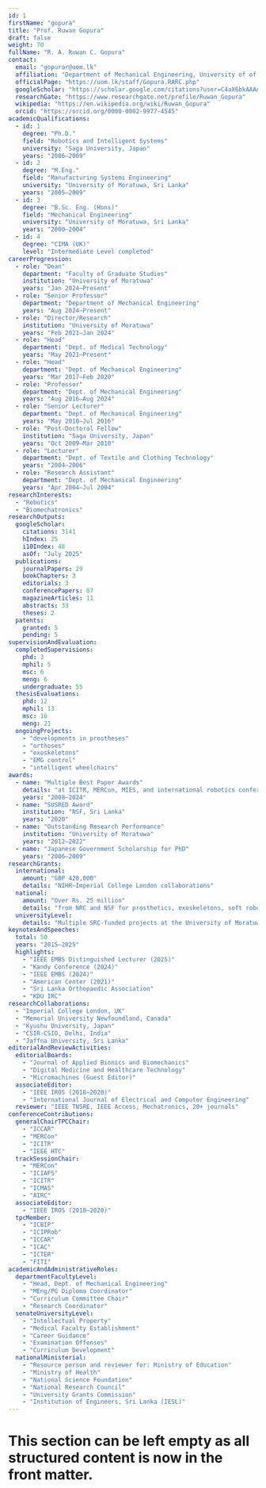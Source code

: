 ```yaml
---
id: 1
firstName: "gopura"
title: "Prof. Ruwan Gopura"
draft: false
weight: 70
fullName: "R. A. Ruwan C. Gopura"
contact:
  email: "gopurar@uom.lk"
  affiliation: "Department of Mechanical Engineering, University of of Moratuwa, Sri Lanka"
  officialPage: "https://uom.lk/staff/Gopura.RARC.php"
  googleScholar: "https://scholar.google.com/citations?user=C4aX6bkAAAAJ&hl=en"
  researchGate: "https://www.researchgate.net/profile/Ruwan_Gopura"
  wikipedia: "https://en.wikipedia.org/wiki/Ruwan_Gopura"
  orcid: "https://orcid.org/0000-0002-9977-4545"
academicQualifications:
  - id: 1
    degree: "Ph.D."
    field: "Robotics and Intelligent Systems"
    university: "Saga University, Japan"
    years: "2006–2009"
  - id: 2
    degree: "M.Eng."
    field: "Manufacturing Systems Engineering"
    university: "University of Moratuwa, Sri Lanka"
    years: "2005–2009"
  - id: 3
    degree: "B.Sc. Eng. (Hons)"
    field: "Mechanical Engineering"
    university: "University of Moratuwa, Sri Lanka"
    years: "2000–2004"
  - id: 4
    degree: "CIMA (UK)"
    level: "Intermediate Level completed"
careerProgression:
  - role: "Dean"
    department: "Faculty of Graduate Studies"
    institution: "University of Moratuwa"
    years: "Jan 2024–Present"
  - role: "Senior Professor"
    department: "Department of Mechanical Engineering"
    years: "Aug 2024–Present"
  - role: "Director/Research"
    institution: "University of Moratuwa"
    years: "Feb 2021–Jan 2024"
  - role: "Head"
    department: "Dept. of Medical Technology"
    years: "May 2021–Present"
  - role: "Head"
    department: "Dept. of Mechanical Engineering"
    years: "Mar 2017–Feb 2020"
  - role: "Professor"
    department: "Dept. of Mechanical Engineering"
    years: "Aug 2016–Aug 2024"
  - role: "Senior Lecturer"
    department: "Dept. of Mechanical Engineering"
    years: "May 2010–Jul 2016"
  - role: "Post-Doctoral Fellow"
    institution: "Saga University, Japan"
    years: "Oct 2009–Mar 2010"
  - role: "Lecturer"
    department: "Dept. of Textile and Clothing Technology"
    years: "2004–2006"
  - role: "Research Assistant"
    department: "Dept. of Mechanical Engineering"
    years: "Apr 2004–Jul 2004"
researchInterests:
  - "Robotics"
  - "Biomechatronics"
researchOutputs:
  googleScholar:
    citations: 3141
    hIndex: 25
    i10Index: 48
    asOf: "July 2025"
  publications:
    journalPapers: 29
    bookChapters: 3
    editorials: 3
    conferencePapers: 87
    magazineArticles: 11
    abstracts: 33
    theses: 2
  patents:
    granted: 5
    pending: 5
supervisionAndEvaluation:
  completedSupervisions:
    phd: 3
    mphil: 5
    msc: 6
    meng: 6
    undergraduate: 55
  thesisEvaluations:
    phd: 12
    mphil: 13
    msc: 16
    meng: 21
  ongoingProjects:
    - "developments in prostheses"
    - "orthoses"
    - "exoskeletons"
    - "EMG control"
    - "intelligent wheelchairs"
awards:
  - name: "Multiple Best Paper Awards"
    details: "at ICITR, MERCon, MIES, and international robotics conferences"
    years: "2008–2024"
  - name: "SUSRED Award"
    institution: "NSF, Sri Lanka"
    years: "2020"
  - name: "Outstanding Research Performance"
    institution: "University of Moratuwa"
    years: "2012–2022"
  - name: "Japanese Government Scholarship for PhD"
    years: "2006–2009"
researchGrants:
  international:
    amount: "GBP 420,000"
    details: "NIHR–Imperial College London collaborations"
  national:
    amount: "Over Rs. 25 million"
    details: "from NRC and NSF for prosthetics, exoskeletons, soft robotics"
  universityLevel:
    details: "Multiple SRC-funded projects at the University of Moratuwa"
keynotesAndSpeeches:
  total: 50
  years: "2015–2025"
  highlights:
    - "IEEE EMBS Distinguished Lecturer (2025)"
    - "Kandy Conference (2024)"
    - "IEEE EMBS (2024)"
    - "American Center (2021)"
    - "Sri Lanka Orthopaedic Association"
    - "KDU IRC"
researchCollaborations:
  - "Imperial College London, UK"
  - "Memorial University Newfoundland, Canada"
  - "Kyushu University, Japan"
  - "CSIR-CSIO, Delhi, India"
  - "Jaffna University, Sri Lanka"
editorialAndReviewActivities:
  editorialBoards:
    - "Journal of Applied Bionics and Biomechanics"
    - "Digital Medicine and Healthcare Technology"
    - "Micromachines (Guest Editor)"
  associateEditor:
    - "IEEE IROS (2018–2020)"
    - "International Journal of Electrical and Computer Engineering"
  reviewer: "IEEE TNSRE, IEEE Access, Mechatronics, 20+ journals"
conferenceContributions:
  generalChairTPCChair:
    - "ICCAR"
    - "MERCon"
    - "ICITR"
    - "IEEE HTC"
  trackSessionChair:
    - "MERCon"
    - "ICIAFS"
    - "ICITR"
    - "ICMAS"
    - "AIRC"
  associateEditor:
    - "IEEE IROS (2018–2020)"
  tpcMember:
    - "ICBIP"
    - "ICIPRob"
    - "ICCAR"
    - "ICAC"
    - "ICTER"
    - "FITI"
academicAndAdministrativeRoles:
  departmentFacultyLevel:
    - "Head, Dept. of Mechanical Engineering"
    - "MEng/PG Diploma Coordinator"
    - "Curriculum Committee Chair"
    - "Research Coordinator"
  senateUniversityLevel:
    - "Intellectual Property"
    - "Medical Faculty Establishment"
    - "Career Guidance"
    - "Examination Offenses"
    - "Curriculum Development"
  nationalMinisterial:
    - "Resource person and reviewer for: Ministry of Education"
    - "Ministry of Health"
    - "National Science Foundation"
    - "National Research Council"
    - "University Grants Commission"
    - "Institution of Engineers, Sri Lanka (IESL)"
---
```

# This section can be left empty as all structured content is now in the front matter.